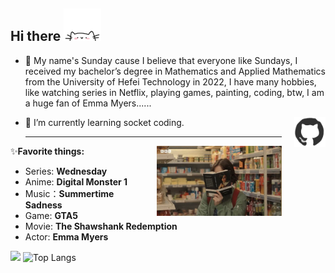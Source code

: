 ## Hi there  <img src="https://raw.githubusercontent.com/Hexlove2/images1/main/images/giphy.gif" width="60">

- 🔭 My name's Sunday cause I believe that everyone like Sundays, I received my bachelor’s degree in Mathematics and Applied Mathematics from the University of Hefei Technology in 2022, I have many hobbies, like watching series in Netflix, playing games, painting, coding, btw, I am a huge fan of Emma Myers......

- 🌱 I’m currently learning socket coding.<img src="https://raw.githubusercontent.com/Hexlove2/images1/main/images/giphy.webp" width="50" style="float: right; margin-left: 20px;">

  ------



✨**Favorite things:**   <img src="https://raw.githubusercontent.com/Hexlove2/images1/main/images/emma.webp" width="200" style="float: right; margin-left: 20px;">

- Series: **Wednesday**
- Anime: **Digital Monster 1**
- Music：**Summertime Sadness**
- Game: **GTA5**
- Movie: **The Shawshank Redemption**
- Actor: **Emma Myers**

![](https://github-readme-stats.vercel.app/api?username=Hexlove2&show_icons=true&theme=transparent)                 ![Top Langs](https://github-readme-stats.vercel.app/api/top-langs/?username=Hexlove2&layout=compact&theme=tokyonight)

